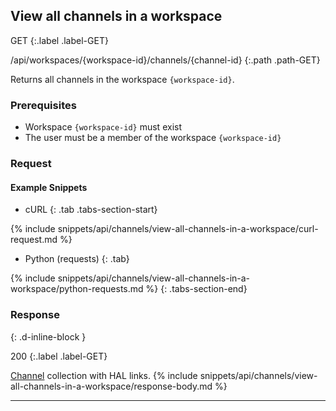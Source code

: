 ## View all channels in a workspace

GET
{:.label .label-GET}

/api/workspaces/{workspace-id}/channels/{channel-id}
{:.path .path-GET}

Returns all channels in the workspace `{workspace-id}`.

### Prerequisites
- Workspace `{workspace-id}` must exist
- The user must be a member of the workspace `{workspace-id}`

### Request
#### Example Snippets
- cURL
{: .tab .tabs-section-start}

{% include snippets/api/channels/view-all-channels-in-a-workspace/curl-request.md %}

- Python (requests)
{: .tab}

{% include snippets/api/channels/view-all-channels-in-a-workspace/python-requests.md %}
{: .tabs-section-end}

### Response
{: .d-inline-block }

200
{:.label .label-GET}

[Channel](#channel) collection with HAL links.
{% include snippets/api/channels/view-all-channels-in-a-workspace/response-body.md %}

---
